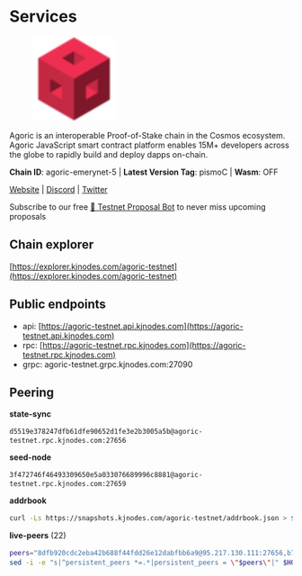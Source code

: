# Services

<figure><img src="https://raw.githubusercontent.com/kj89/cosmos-images/main/logos/agoric.png" width="150" alt=""><figcaption></figcaption></figure>

Agoric is an interoperable Proof-of-Stake chain in the Cosmos ecosystem.  Agoric JavaScript smart contract platform enables 15M+ developers across the  globe to rapidly build and deploy dapps on-chain.

**Chain ID**: agoric-emerynet-5 | **Latest Version Tag**: pismoC | **Wasm**: OFF

[Website](https://agoric.com) | [Discord](https://discord.com/invite/qDW8DRes4s) | [Twitter](https://twitter.com/agoric)



Subscribe to our free [🤖 Testnet Proposal Bot](https://t.me/kjnodes_testnet_proposal_bot) to never miss upcoming proposals


## Chain explorer
[https://explorer.kjnodes.com/agoric-testnet](https://explorer.kjnodes.com/agoric-testnet)

## Public endpoints

* api: [https://agoric-testnet.api.kjnodes.com](https://agoric-testnet.api.kjnodes.com)
* rpc: [https://agoric-testnet.rpc.kjnodes.com](https://agoric-testnet.rpc.kjnodes.com)
* grpc: agoric-testnet.grpc.kjnodes.com:27090

## Peering

**state-sync**

```text
d5519e378247dfb61dfe90652d1fe3e2b3005a5b@agoric-testnet.rpc.kjnodes.com:27656
```

**seed-node**

```text
3f472746f46493309650e5a033076689996c8881@agoric-testnet.rpc.kjnodes.com:27659
```

**addrbook**
```bash
curl -Ls https://snapshots.kjnodes.com/agoric-testnet/addrbook.json > $HOME/.agoric/config/addrbook.json
```

**live-peers** (22)
```bash
peers="8dfb920cdc2eba42b688f44fdd26e12dabfbb6a9@95.217.130.111:27656,b74a421ccb5b9928a6a1a158c26189f18319c344@65.108.226.183:14456,70ac007461e0d912aeba6eda56ac3fed7d3087f8@135.181.85.31:26656,a49d469686e32f6490b56a2a693e83c130f3ee2a@144.76.145.151:26656,029b9018489d618e4368e9af34599e07a9fc07c9@34.67.210.29:26656,d5519e378247dfb61dfe90652d1fe3e2b3005a5b@65.109.68.190:27656,3f4e87ddb2e61fdd01398c071fa986259f096334@209.34.206.46:26656,dd9944850a69276f81792b0c0ebdbeee17df5e5e@34.69.172.140:26656,7ea47a018710e43a9eafd4eebc8340d2f48eb3ba@94.130.132.227:2160,793955daf95ad29f003cc4ec7e6c60c00677b2f7@5.9.81.187:30656,6f9e22eba0130f1a29c25e28beeae69b2621a403@35.226.248.0:26656,b7a728cbf102ff45dca7d9dc5b433408e240649f@65.109.23.114:14456,a3a1e6c7a9ceec632c22769a9e369d05a796dc24@65.108.79.246:26709,a21bd5ae7488c18d7e6387f20ae0484acb70be01@13.215.217.74:26656,4dee5e4456307469d037c35eb0157f1f252b3f99@135.181.35.255:26656,c72d05f83b53dc7f6c55d7d3e67c304716d27d80@116.202.227.117:27656,98e1069b1cfc445e377eda6a0eadd94f7877065d@162.55.169.76:26656,980583e1dfd16988b6fdb22dd733f3260c535e45@192.241.137.132:26656,6644a86094a0cb0152f83aed74357c439657770b@185.239.209.79:26656,7b1cafa0879374125c623d854bcc0cb9cd98729e@185.213.25.151:26656,a875ef614b3902dd567be2076f18239681f24e35@82.100.58.112:26656,dfaff8b84e30a30732757b1bcaa5463746dbc87b@34.30.233.82:26656"
sed -i -e "s|^persistent_peers *=.*|persistent_peers = \"$peers\"|" $HOME/.agoric/config/config.toml
```
